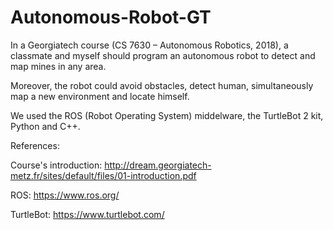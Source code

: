 # Autonomous-Robot-GT

In a Georgiatech course (CS 7630 – Autonomous Robotics, 2018), a classmate and myself should program an autonomous robot to detect and map mines in any area. 

Moreover, the robot could avoid obstacles, detect human, simultaneously map a new environment and locate himself.

We used the ROS (Robot Operating System) middelware, the TurtleBot 2 kit, Python and C++.



References: 

Course's introduction: http://dream.georgiatech-metz.fr/sites/default/files/01-introduction.pdf

ROS: https://www.ros.org/

TurtleBot: https://www.turtlebot.com/
